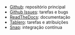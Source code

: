 * [Github](https://github.com/thoughtworks/guia-de-servicos): repositório principal
* [Github Issues](https://github.com/servicosgovbr/guia-de-servicos/issues): tarefas e bugs
* [ReadTheDocs](http://guia-de-servicos.readthedocs.org): documentação
* [Tablero](https://tablero-gds.herokuapp.com/): tarefas e atribuições
* [Snap](https://snap-ci.com/servicosgovbr/guia-de-servicos): integração contínua
